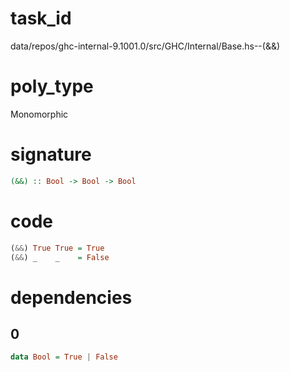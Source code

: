 
# task_id
data/repos/ghc-internal-9.1001.0/src/GHC/Internal/Base.hs--(&&)

# poly_type
Monomorphic

# signature
```haskell
(&&) :: Bool -> Bool -> Bool
```   

# code
```haskell
(&&) True True = True
(&&) _    _    = False
```

# dependencies
## 0
```haskell
data Bool = True | False
```
